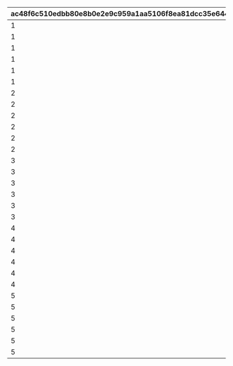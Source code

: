 |ac48f6c510edbb80e8b0e2e9c959a1aa5106f8ea81dcc35e644fb7e0e0b2a188|7de332839d89b7f885e0e1b12bd9cc1d93ed0fc4c4b388c32671096b322f8c2e|460875f515fd01961c0b8c26837687d8adfbfcaea5cc08a25ff497abb5768f96|a451bae11854f33d85af16e19ca4922acb89a2ad8aaa27ec9c4538af07d94d53|
| --- | --- | --- | --- |
|1|18|1|4301511|
|1|18|2|4301512|
|1|18|3|4301513|
|1|18|4|4301514|
|1|18|5|4301515|
|1|2|6|26202|
|2|18|1|4302511|
|2|18|2|4302512|
|2|18|3|4302513|
|2|18|4|4302514|
|2|18|5|4302515|
|2|2|6|26202|
|3|18|1|4303511|
|3|18|2|4303512|
|3|18|3|4303513|
|3|18|4|4303514|
|3|18|5|4303515|
|3|2|6|26202|
|4|18|1|4304511|
|4|18|2|4304512|
|4|18|3|4304513|
|4|18|4|4304514|
|4|18|5|4304515|
|4|2|6|26202|
|5|18|1|4305511|
|5|18|2|4305512|
|5|18|3|4305513|
|5|18|4|4305514|
|5|18|5|4305515|
|5|2|6|26202|